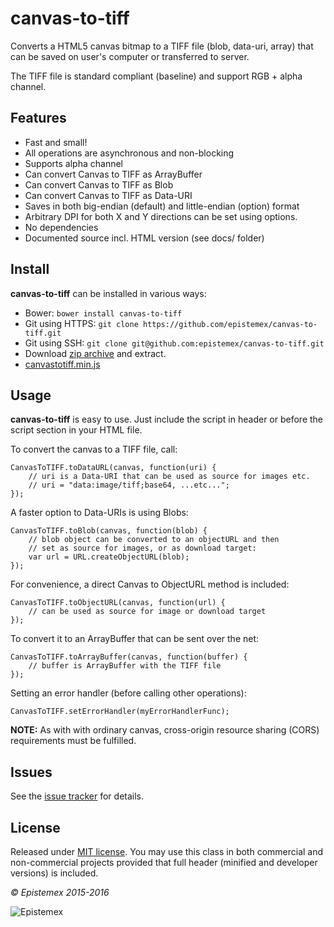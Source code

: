 ﻿canvas-to-tiff
==============

Converts a HTML5 canvas bitmap to a TIFF file (blob, data-uri, array)
that can be saved on user's computer or transferred to server.

The TIFF file is standard compliant (baseline) and support RGB + alpha channel.


Features
--------

- Fast and small!
- All operations are asynchronous and non-blocking
- Supports alpha channel
- Can convert Canvas to TIFF as ArrayBuffer
- Can convert Canvas to TIFF as Blob
- Can convert Canvas to TIFF as Data-URI
- Saves in both big-endian (default) and little-endian (option) format
- Arbitrary DPI for both X and Y directions can be set using options.
- No dependencies
- Documented source incl. HTML version (see docs/ folder)


Install
-------

**canvas-to-tiff** can be installed in various ways:

- Bower: `bower install canvas-to-tiff`
- Git using HTTPS: `git clone https://github.com/epistemex/canvas-to-tiff.git`
- Git using SSH: `git clone git@github.com:epistemex/canvas-to-tiff.git`
- Download [zip archive](https://github.com/epistemex/canvas-to-tiff/archive/master.zip) and extract.
- [canvastotiff.min.js](https://raw.githubusercontent.com/epistemex/canvas-to-tiff/master/canvastotiff.min.js)


Usage
-----

**canvas-to-tiff** is easy to use. Just include the script in header 
or before the script section in your HTML file.

To convert the canvas to a TIFF file, call:

    CanvasToTIFF.toDataURL(canvas, function(uri) {
        // uri is a Data-URI that can be used as source for images etc.
        // uri = "data:image/tiff;base64, ...etc...";
    });

A faster option to Data-URIs is using Blobs:

    CanvasToTIFF.toBlob(canvas, function(blob) {
        // blob object can be converted to an objectURL and then
        // set as source for images, or as download target:
        var url = URL.createObjectURL(blob);
    });

For convenience, a direct Canvas to ObjectURL method is included:

    CanvasToTIFF.toObjectURL(canvas, function(url) {
        // can be used as source for image or download target
    });

To convert it to an ArrayBuffer that can be sent over the net:

    CanvasToTIFF.toArrayBuffer(canvas, function(buffer) {
        // buffer is ArrayBuffer with the TIFF file
    });

Setting an error handler (before calling other operations):

    CanvasToTIFF.setErrorHandler(myErrorHandlerFunc);

**NOTE:** As with with ordinary canvas, cross-origin resource sharing 
(CORS) requirements must be fulfilled.


Issues
------

See the [issue tracker](https://github.com/epistemex/canvas-to-tiff/issues) for details.


License
-------

Released under [MIT license](http://choosealicense.com/licenses/mit/). You may use this class in both commercial and non-commercial projects provided that full header (minified and developer versions) is included.


*&copy; Epistemex 2015-2016*
 
![Epistemex](http://i.imgur.com/wZSsyt8.png)
